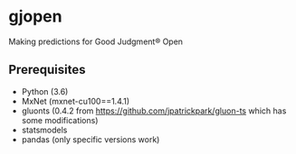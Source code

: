 # gjopen
Making predictions for Good Judgment® Open

## Prerequisites

* Python (3.6)
* MxNet (mxnet-cu100==1.4.1)
* gluonts (0.4.2 from https://github.com/jpatrickpark/gluon-ts which has some modifications)
* statsmodels
* pandas (only specific versions work)